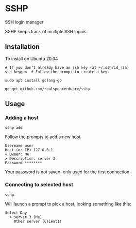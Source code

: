 # SSHP
SSH login manager
 
SSHP keeps track of multiple SSH logins.

## Installation

To install on Ubuntu 20.04


```
# If you don't already have an ssh key (at ~/.ssh/id_rsa)
ssh-keygen  # Follow the prompt to create a key.

sudo apt install golang-go

go get github.com/realspencerdupre/sshp
```

## Usage

### Adding a host
```
sshp add
```
Follow the prompts to add a new host.

```
Username user
Host (or IP) 127.0.0.1
✔ Owner: Me
✔ Description: server 3
Password ********
```

Your password is not saved, only used for the first connection.

### Connecting to selected host
```
sshp
```
Will launch a prompt to pick a host, looking something like this:
```
Select Day
  > server 3 (Me)
    Other server (Client1)
```
